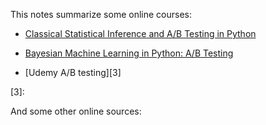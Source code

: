 This notes summarize some online courses:

- [Classical Statistical Inference and A/B Testing in Python][1]

- [Bayesian Machine Learning in Python: A/B Testing][2]
- [Udemy A/B testing][3]

[1]: https://deeplearningcourses.com/c/statistical-inference-in-python

[2]: https://deeplearningcourses.com/c/bayesian-machine-learning-in-python-ab-testing

[3]: 

And some other online sources: